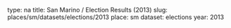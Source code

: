 type: na
title: San Marino / Election Results (2013)
slug: places/sm/datasets/elections/2013
place: sm
dataset: elections
year: 2013
